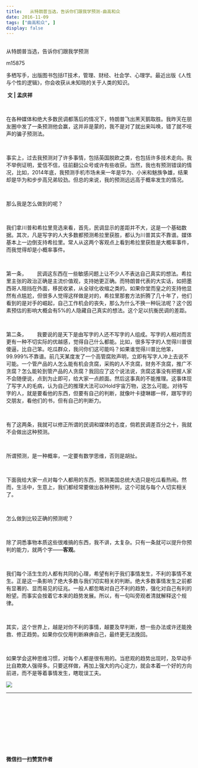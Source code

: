 ```yaml
---
title:   从特朗普当选，告诉你们跟我学预测-曲高和众
date: 2016-11-09
tags: ["曲高和众", ]
display: false
---
```



## 



从特朗普当选，告诉你们跟我学预测




m15875




多栖写手，出版图书包括IT技术，管理、财经、社会学、心理学。最近出版《人性与个性的逻辑》，你会收获从未知晓的关于人类的知识。


**&nbsp;文 | 孟庆祥**

&nbsp;

在各种媒体和绝大多数民调都落后的情况下，特朗普飞出黑天鹅取胜。我昨天在朋友圈中发了一条预测他会赢，这并非是蒙的，我不是对了就出来叫唤，错了就不吱声的骗子预测法。

&nbsp;

事实上，过去我预测对了许多事情，包括英国脱欧之类，也包括许多技术走向。我不举例证明，爱信不信，往前翻公众号或许有些收获。当然，我也有预测错误的情况，比如，2014年底，我预测手机市场未来一年是华为、小米和魅族争雄，结果却是华为和步步高兄弟较劲。但总的来说，我的预测远远高于概率发生的情况。

&nbsp;

那么我是怎么做到的呢？

&nbsp;

我们拿川普和希拉里竞选来看，首先，民调显示的差距并不大，这是一个基础数据。其次，凡是写字的人大多数都预测希拉里获胜，都认为川普其实不靠谱。媒体基本上一边倒支持希拉里。常人从这两个客观点上看到希拉里获胜是大概率事件，而我觉得却是小概率事件。

&nbsp;

第一条，&nbsp;&nbsp;&nbsp;&nbsp;&nbsp;&nbsp;&nbsp;民调这东西在一些敏感问题上让不少人不表达自己真实的想法。希拉里主张的政治正确是主流价值观，支持她更正确。而特朗普代表的大实话，如把墨西哥人阻挡在外面，移民收紧，从全球化收缩之类的。如果你堂而皇之的支持他显然有点尴尬，但很多人觉得这样做是对的，希拉里那套方法折腾了几十年了，他们看到的是对手的崛起，自己工作机会的丧失，那么为什么不换一种玩法呢？这个因素预估的影响大概会有5%的人隐藏自己真实的想法。这个足以抗衡民调的差距。

&nbsp;

第二条，&nbsp;&nbsp;&nbsp;&nbsp;&nbsp;&nbsp;&nbsp;我要说的是天下是由写字的人还不写字的人组成。写字的人相对而言更有一种不切实际的优越感，觉得自己什么都能。比如，很多写字的人觉得川普很傻逼，比自己笨。吃瓜群众，我问你们这可能吗？如果谁觉得川普比他笨，99.999%不靠谱。前几天某度发了一个高管腐败声明，立即有写字人冲上去说不可能。一个管产品的人怎么能有机会贪腐，采购的人不贪腐，财务不贪腐，推广不贪腐？怎么能轮到管产品的人贪腐？我回应了这个说法说，贪腐这事没有把握人家不会随便说，点到为止即可，给大家一点颜面。然后这事真的不能推理。这事体现了写字人的毛病，认为自己的推理大法可以Hold宇宙万物，这怎么可能。对待写字的人，就是要看他的东西，但要有自己的判断，就像叶卡捷琳娜一样，跟写字的交朋友，看他们的书，但有自己的判断力。

&nbsp;

有了这两条，我就可以修正所谓的民调和媒体的态度，倘若民调差百分之十，我就不会做出这种预测。

&nbsp;

所谓预测，是一种概率，一定要有数学思维，否则是胡扯。

&nbsp;

下面我给大家一点对每个人都用的东西，预测美国总统大选只是吃瓜看热闹。然而，生活中，生意上，我们都经常要做出各种预判，这个可就与每个人切实相关了。

&nbsp;

怎么做到比较正确的预测呢？

&nbsp;

除了洞悉事物本质这些很难搞的东西，我不讲，太复杂。只有一条就可以提升你预判的能力，就两个字——**客观**。

&nbsp;

我们每个活生生的人都有共同的心理，希望有利于我们事情发生，不利的事情不发生。正是这一条影响了绝大多数与我们切实相关的判断。绝大多数事情发生之前都有显著的、显而易见的征兆。一般人都忽略对自己不利的趋势，强化对自己有利的盼望。而事实会按着它本来的趋势发展。所以，有一句叫旁观者清就解释这个规律。

&nbsp;

其实，这个世界上，越是对你不利的事情，越要及早判断，想一些办法或许还能挽救、修正趋势。如果你仅仅用判断麻痹自己，最终更无法挽回。

&nbsp;

如果学会这种思维习惯，对每个人都是很有用的。当悲观的趋势出现时，及早动手比自欺欺人强得多。只要这样做，再加上强大的内心定力，就会本着一个好的方向前进，而不是等着事情发生，瞎耽误工夫。



**<img data-s="300,640" data-type="jpeg" src="http://mmbiz.qpic.cn/mmbiz/fxGMiaL5Zj1gAtMBdoRAfrkfBNF0WEAG9elY136EMERA8zleoqyibsc68mLpoiagDqkzcRhEo0psRuCqoQbcWg52w/0?wx_fmt=jpeg" data-ratio="1" data-w="430"/>**

****

**&nbsp;**

&nbsp;

&nbsp;

&nbsp;

&nbsp;




**微信扫一扫赞赏作者**